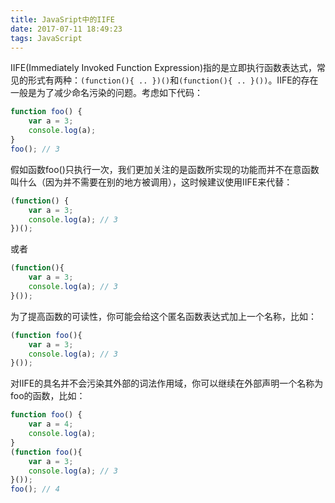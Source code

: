 ```yaml
---
title: JavaSript中的IIFE
date: 2017-07-11 18:49:23
tags: JavaScript
---
```

IIFE(Immediately Invoked Function Expression)指的是立即执行函数表达式，常见的形式有两种：`(function(){ .. })()`和`(function(){ .. }())`。IIFE的存在一般是为了减少命名污染的问题。考虑如下代码：
<!--more-->
```javascript
function foo() {
    var a = 3;
    console.log(a);
}
foo(); // 3
```
假如函数foo()只执行一次，我们更加关注的是函数所实现的功能而并不在意函数叫什么（因为并不需要在别的地方被调用），这时候建议使用IIFE来代替：
```javascript
(function() {
    var a = 3;
    console.log(a); // 3
})();
```
或者
```javascript
(function(){
    var a = 3;
    console.log(a); // 3
}());
```
为了提高函数的可读性，你可能会给这个匿名函数表达式加上一个名称，比如：
```javascript
(function foo(){
    var a = 3;
    console.log(a); // 3
}());
```
对IIFE的具名并不会污染其外部的词法作用域，你可以继续在外部声明一个名称为foo的函数，比如：
```javascript
function foo() {
    var a = 4;
    console.log(a); 
}
(function foo(){
    var a = 3;
    console.log(a); // 3
}());
foo(); // 4
```